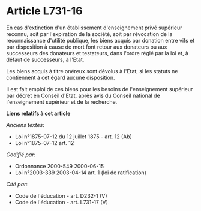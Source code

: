# Article L731-16

En cas d'extinction d'un établissement d'enseignement privé supérieur reconnu, soit par l'expiration de la société, soit par
révocation de la reconnaissance d'utilité publique, les biens acquis par donation entre vifs et par disposition à cause de
mort font retour aux donateurs ou aux successeurs des donateurs et testateurs, dans l'ordre réglé par la loi et, à défaut de
successeurs, à l'Etat.

Les biens acquis à titre onéreux sont dévolus à l'Etat, si les statuts ne contiennent à cet égard aucune disposition.

Il est fait emploi de ces biens pour les besoins de l'enseignement supérieur par décret en Conseil d'Etat, après avis du
Conseil national de l'enseignement supérieur et de la recherche.

**Liens relatifs à cet article**

_Anciens textes_:

  - Loi n°1875-07-12 du 12 juillet 1875 - art. 12 (Ab)
  - Loi n°1875-07-12 art. 12

_Codifié par_:

  - Ordonnance 2000-549 2000-06-15
  - Loi n°2003-339 2003-04-14 art. 1 (loi de ratification)

_Cité par_:

  - Code de l'éducation - art. D232-1 (V)
  - Code de l'éducation - art. L731-17 (V)
